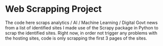 # Web Scrapping Project

The code here scraps analytics / AI / Machine Learning / Digital Govt news from a list of identified sites
I made use of the Scrapy package in Python to scrap the identified sites.
Right now, in order not trigger any problems with the hosting sites, code is only scrapping the first 3 pages of the sites.
